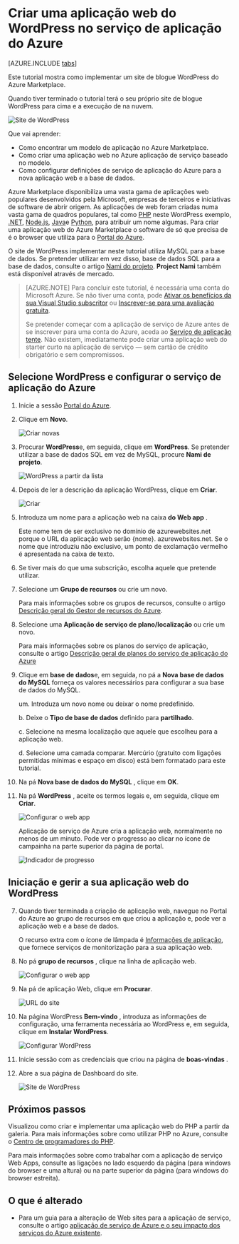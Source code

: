 <properties
    pageTitle="Criar uma aplicação de web WordPress na aplicação de serviço de Azure | Microsoft Azure"
    description="Saiba como criar uma nova aplicação Azure web para um blogue de WordPress utilizando o Portal do Azure."
    services="app-service\web"
    documentationCenter="php"
    authors="rmcmurray"
    manager="wpickett"
    editor=""/>

<tags
    ms.service="app-service-web"
    ms.workload="na"
    ms.tgt_pltfrm="na"
    ms.devlang="PHP"
    ms.topic="hero-article"
    ms.date="08/11/2016"
    ms.author="robmcm"/>

# <a name="create-a-wordpress-web-app-in-azure-app-service"></a>Criar uma aplicação web do WordPress no serviço de aplicação do Azure

[AZURE.INCLUDE [tabs](../../includes/app-service-web-get-started-nav-tabs.md)]

Este tutorial mostra como implementar um site de blogue WordPress do Azure Marketplace.

Quando tiver terminado o tutorial terá o seu próprio site de blogue WordPress para cima e a execução de na nuvem.

![Site de WordPress](./media/web-sites-php-web-site-gallery/wpdashboard.png)

Que vai aprender:

* Como encontrar um modelo de aplicação no Azure Marketplace.
* Como criar uma aplicação web no Azure aplicação de serviço baseado no modelo.
* Como configurar definições de serviço de aplicação do Azure para a nova aplicação web e a base de dados.

Azure Marketplace disponibiliza uma vasta gama de aplicações web populares desenvolvidos pela Microsoft, empresas de terceiros e iniciativas de software de abrir origem. As aplicações de web foram criadas numa vasta gama de quadros populares, tal como [PHP](/develop/nodejs/) neste WordPress exemplo, [.NET](/develop/net/), [Node.js](/develop/nodejs/), [Java](/develop/java/)e [Python](/develop/python/), para atribuir um nome algumas. Para criar uma aplicação web do Azure Marketplace o software de só que precisa de é o browser que utiliza para o [Portal do Azure](https://portal.azure.com/). 

O site de WordPress implementar neste tutorial utiliza MySQL para a base de dados. Se pretender utilizar em vez disso, base de dados SQL para a base de dados, consulte o artigo [Nami do projeto](http://projectnami.org/). **Project Nami** também está disponível através de mercado.

> [AZURE.NOTE]
> Para concluir este tutorial, é necessária uma conta do Microsoft Azure. Se não tiver uma conta, pode [Ativar os benefícios da sua Visual Studio subscritor](/pricing/member-offers/msdn-benefits-details/?WT.mc_id=A261C142F) ou [Inscrever-se para uma avaliação gratuita](/en-us/pricing/free-trial/?WT.mc_id=A261C142F).
>
> Se pretender começar com a aplicação de serviço de Azure antes de se inscrever para uma conta do Azure, aceda ao [Serviço de aplicação tente](http://go.microsoft.com/fwlink/?LinkId=523751). Não existem, imediatamente pode criar uma aplicação web do starter curto na aplicação de serviço — sem cartão de crédito obrigatório e sem compromissos.

## <a name="select-wordpress-and-configure-for-azure-app-service"></a>Selecione WordPress e configurar o serviço de aplicação do Azure

1. Inicie a sessão [Portal do Azure](https://portal.azure.com/).

2. Clique em **Novo**.
    
    ![Criar novas][5]
    
3. Procurar **WordPress**e, em seguida, clique em **WordPress**. Se pretender utilizar a base de dados SQL em vez de MySQL, procure **Nami de projeto**.

    ![WordPress a partir da lista][7]
    
5. Depois de ler a descrição da aplicação WordPress, clique em **Criar**.

    ![Criar](./media/web-sites-php-web-site-gallery/create.png)

4. Introduza um nome para a aplicação web na caixa **do Web app** .

    Este nome tem de ser exclusivo no domínio de azurewebsites.net porque o URL da aplicação web serão {nome}. azurewebsites.net. Se o nome que introduziu não exclusivo, um ponto de exclamação vermelho é apresentada na caixa de texto.

8. Se tiver mais do que uma subscrição, escolha aquele que pretende utilizar. 

5. Selecione um **Grupo de recursos** ou crie um novo.

    Para mais informações sobre os grupos de recursos, consulte o artigo [Descrição geral do Gestor de recursos do Azure](../azure-resource-manager/resource-group-overview.md).

5. Selecione uma **Aplicação de serviço de plano/localização** ou crie um novo.

    Para mais informações sobre os planos do serviço de aplicação, consulte o artigo [Descrição geral de planos do serviço de aplicação do Azure](../azure-web-sites-web-hosting-plans-in-depth-overview.md) 

7. Clique em **base de dados**e, em seguida, no pá a **Nova base de dados do MySQL** forneça os valores necessários para configurar a sua base de dados do MySQL.

    um. Introduza um novo nome ou deixar o nome predefinido.

    b. Deixe o **Tipo de base de dados** definido para **partilhado**.

    c. Selecione na mesma localização que aquele que escolheu para a aplicação web.

    d. Selecione uma camada comparar. Mercúrio (gratuito com ligações permitidas mínimas e espaço em disco) está bem formatado para este tutorial.

8. Na pá **Nova base de dados do MySQL** , clique em **OK**. 

8. Na pá **WordPress** , aceite os termos legais e, em seguida, clique em **Criar**. 

    ![Configurar o web app](./media/web-sites-php-web-site-gallery/configure.png)

    Aplicação de serviço de Azure cria a aplicação web, normalmente no menos de um minuto. Pode ver o progresso ao clicar no ícone de campainha na parte superior da página de portal.

    ![Indicador de progresso](./media/web-sites-php-web-site-gallery/progress.png)

## <a name="launch-and-manage-your-wordpress-web-app"></a>Iniciação e gerir a sua aplicação web do WordPress
    
7. Quando tiver terminada a criação de aplicação web, navegue no Portal do Azure ao grupo de recursos em que criou a aplicação e, pode ver a aplicação web e a base de dados.

    O recurso extra com o ícone de lâmpada é [Informações de aplicação](/services/application-insights/), que fornece serviços de monitorização para a sua aplicação web.

1. No pá **grupo de recursos** , clique na linha de aplicação web.

    ![Configurar o web app](./media/web-sites-php-web-site-gallery/resourcegroup.png)

2. Na pá de aplicação Web, clique em **Procurar**.

    ![URL do site][browse]

3. Na página WordPress **Bem-vindo** , introduza as informações de configuração, uma ferramenta necessária ao WordPress e, em seguida, clique em **Instalar WordPress**.

    ![Configurar WordPress](./media/web-sites-php-web-site-gallery/wpconfigure.png)

4. Inicie sessão com as credenciais que criou na página de **boas-vindas** .  

5. Abre a sua página de Dashboard do site.    

    ![Site de WordPress](./media/web-sites-php-web-site-gallery/wpdashboard.png)

## <a name="next-steps"></a>Próximos passos

Visualizou como criar e implementar uma aplicação web do PHP a partir da galeria. Para mais informações sobre como utilizar PHP no Azure, consulte o [Centro de programadores do PHP](/develop/php/).

Para mais informações sobre como trabalhar com a aplicação de serviço Web Apps, consulte as ligações no lado esquerdo da página (para windows do browser e uma altura) ou na parte superior da página (para windows do browser estreita). 

## <a name="whats-changed"></a>O que é alterado
* Para um guia para a alteração de Web sites para a aplicação de serviço, consulte o artigo [aplicação de serviço de Azure e o seu impacto dos serviços do Azure existente](http://go.microsoft.com/fwlink/?LinkId=529714).

[5]: ./media/web-sites-php-web-site-gallery/startmarketplace.png
[7]: ./media/web-sites-php-web-site-gallery/search-web-app.png
[browse]: ./media/web-sites-php-web-site-gallery/browse-web.png

